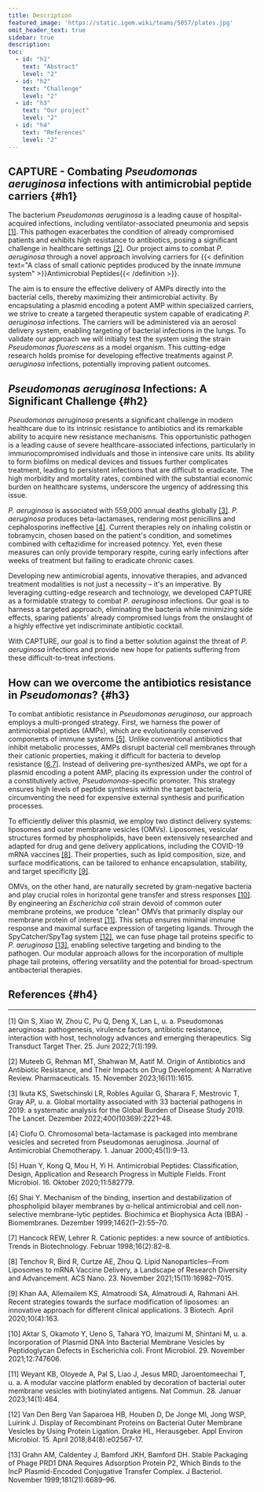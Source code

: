 ```yaml
---
title: Description
featured_image: 'https://static.igem.wiki/teams/5057/plates.jpg'
omit_header_text: true
sidebar: true 
description: 
toc:
  - id: "h1"
    text: "Abstract"
    level: "2"
  - id: "h2"
    text: "Challenge" 
    level: "2"
  - id: "h3"
    text: "Our project"
    level: "2"
  - id: "h4"
    text: "References"  
    level: "2" 
---
```



## CAPTURE - Combating *Pseudomonas aeruginosa* infections with antimicrobial peptide carriers {#h1}
The bacterium *Pseudomonas aeruginosa* is a leading cause of hospital-acquired infections, including ventilator-associated pneumonia and sepsis [[1]](#Ref1). This pathogen exacerbates the condition of already compromised patients and exhibits high resistance to antibiotics, posing a significant challenge in healthcare settings [[2]](#Ref2). Our project aims to combat *P. aeruginosa* through a novel approach involving carriers for {{< definition text="A class of small cationic peptides produced by the innate immune system" >}}Antimicrobial Peptides{{< /definition >}}.

The aim is to ensure the effective delivery of AMPs directly into the bacterial cells, thereby maximizing their antimicrobial activity. By encapsulating a plasmid encoding a potent AMP within specialized carriers, we strive to create a targeted therapeutic system capable of eradicating *P. aeruginosa* infections. The carriers will be administered via an aerosol delivery system, enabling targeting of bacterial infections in the lungs. To validate our approach we will initially test the system using the strain *Pseudomonas fluorescens* as a model organism. This cutting-edge research holds promise for developing effective treatments against *P. aeruginosa* infections, potentially improving patient outcomes.


## *Pseudomonas aeruginosa* Infections: A Significant Challenge {#h2}
*Pseudomonas aeruginosa* presents a significant challenge in modern healthcare due to its intrinsic resistance to antibiotics and its remarkable ability to acquire new resistance mechanisms. This opportunistic pathogen is a leading cause of severe healthcare-associated infections, particularly in immunocompromised individuals and those in intensive care units. Its ability to form biofilms on medical devices and tissues further complicates treatment, leading to persistent infections that are difficult to eradicate. The high morbidity and mortality rates, combined with the substantial economic burden on healthcare systems, underscore the urgency of addressing this issue.

*P. aeruginosa* is associated with 559,000 annual deaths globally [[3]](#Ref3). *P. aeruginosa* produces beta-lactamases, rendering most penicillins and cephalosporins ineffective [[4]](#Ref4). Current therapies rely on inhaling colistin or tobramycin, chosen based on the patient's condition, and sometimes combined with ceftazidime for increased potency. Yet, even these measures can only provide temporary respite, curing early infections after weeks of treatment but failing to eradicate chronic cases.

Developing new antimicrobial agents, innovative therapies, and advanced treatment modalities is not just a necessity – it's an imperative. By leveraging cutting-edge research and technology, we developed CAPTURE as a formidable strategy to combat *P. aeruginosa* infections. Our goal is to harness a targeted approach, eliminating the bacteria while minimizing side effects, sparing patients' already compromised lungs from the onslaught of a highly effective yet indiscriminate antibiotic cocktail.

With CAPTURE, our goal is to find a better solution against the threat of *P. aeruginosa* infections and provide new hope for patients suffering from these difficult-to-treat infections.

## How can we overcome the antibiotics resistance in *Pseudomonas*? {#h3}

To combat antibiotic resistance in *Pseudomonas aeruginosa*, our approach employs a multi-pronged strategy. First, we harness the power of antimicrobial peptides (AMPs), which are evolutionarily conserved components of immune systems [[5]](#Ref5). Unlike conventional antibiotics that inhibit metabolic processes, AMPs disrupt bacterial cell membranes through their cationic properties, making it difficult for bacteria to develop resistance [[6](#Ref6)[,7](#Ref7)]. Instead of delivering pre-synthesized AMPs, we opt for a plasmid encoding a potent AMP, placing its expression under the control of a constitutively active, *Pseudomonas*-specific promoter. This strategy ensures high levels of peptide synthesis within the target bacteria, circumventing the need for expensive external synthesis and purification processes.

To efficiently deliver this plasmid, we employ two distinct delivery systems: liposomes and outer membrane vesicles (OMVs). Liposomes, vesicular structures formed by phospholipids, have been extensively researched and adapted for drug and gene delivery applications, including the COVID-19 mRNA vaccines [[8]](#Ref8). Their properties, such as lipid composition, size, and surface modifications, can be tailored to enhance encapsulation, stability, and target specificity [[9]](#Ref9).

OMVs, on the other hand, are naturally secreted by gram-negative bacteria and play crucial roles in horizontal gene transfer and stress responses [[10]](#Ref10). By engineering an *Escherichia coli* strain devoid of common outer membrane proteins, we produce "clean" OMVs that primarily display our membrane protein of interest [[11]](#Ref11). This setup ensures minimal immune response and maximal surface expression of targeting ligands. Through the SpyCatcher/SpyTag system [[12]](#Ref12), we can fuse phage tail proteins specific to *P. aeruginosa* [[13]](#Ref13), enabling selective targeting and binding to the pathogen. Our modular approach allows for the incorporation of multiple phage tail proteins, offering versatility and the potential for broad-spectrum antibacterial therapies.


## References {#h4}
---
<div class="f5">
<p id="Ref1"> [1] Qin S, Xiao W, Zhou C, Pu Q, Deng X, Lan L, u. a. Pseudomonas aeruginosa: pathogenesis, virulence factors, antibiotic resistance, interaction with host, technology advances and emerging therapeutics. Sig Transduct Target Ther. 25. Juni 2022;7(1):199.</p> 

<p id="Ref2"> [2] Muteeb G, Rehman MT, Shahwan M, Aatif M. Origin of Antibiotics and Antibiotic Resistance, and Their Impacts on Drug Development: A Narrative Review. Pharmaceuticals. 15. November 2023;16(11):1615.</p> 

<p id="Ref3"> [3] Ikuta KS, Swetschinski LR, Robles Aguilar G, Sharara F, Mestrovic T, Gray AP, u. a. Global mortality associated with 33 bacterial pathogens in 2019: a systematic analysis for the Global Burden of Disease Study 2019. The Lancet. Dezember 2022;400(10369):2221–48. 
</p>

<p id="Ref4"> [4] Ciofu O. Chromosomal beta-lactamase is packaged into membrane vesicles and secreted from Pseudomonas aeruginosa. Journal of Antimicrobial Chemotherapy. 1. Januar 2000;45(1):9–13.</p>

<p id="Ref5"> [5] Huan Y, Kong Q, Mou H, Yi H. Antimicrobial Peptides: Classification, Design, Application and Research Progress in Multiple Fields. Front Microbiol. 16. Oktober 2020;11:582779.</p>

<p id="Ref6"> [6] Shai Y. Mechanism of the binding, insertion and destabilization of phospholipid bilayer membranes by α-helical antimicrobial and cell non-selective membrane-lytic peptides. Biochimica et Biophysica Acta (BBA) - Biomembranes. Dezember 1999;1462(1–2):55–70.</p>

<p id="Ref7"> [7] Hancock REW, Lehrer R. Cationic peptides: a new source of antibiotics. Trends in Biotechnology. Februar 1998;16(2):82–8.</p>

<p id="Ref8"> [8] Tenchov R, Bird R, Curtze AE, Zhou Q. Lipid Nanoparticles─From Liposomes to mRNA Vaccine Delivery, a Landscape of Research Diversity and Advancement. ACS Nano. 23. November 2021;15(11):16982–7015.</p>

<p id="Ref9"> [9] Khan AA, Allemailem KS, Almatroodi SA, Almatroudi A, Rahmani AH. Recent strategies towards the surface modification of liposomes: an innovative approach for different clinical applications. 3 Biotech. April 2020;10(4):163.</p>

<p id="Ref10"> [10] Aktar S, Okamoto Y, Ueno S, Tahara YO, Imaizumi M, Shintani M, u. a. Incorporation of Plasmid DNA Into Bacterial Membrane Vesicles by Peptidoglycan Defects in Escherichia coli. Front Microbiol. 29. November 2021;12:747606.</p>

<p id="Ref11"> [11] Weyant KB, Oloyede A, Pal S, Liao J, Jesus MRD, Jaroentomeechai T, u. a. A modular vaccine platform enabled by decoration of bacterial outer membrane vesicles with biotinylated antigens. Nat Commun. 28. Januar 2023;14(1):464.</p>

<p id="Ref12"> [12] Van Den Berg Van Saparoea HB, Houben D, De Jonge MI, Jong WSP, Luirink J. Display of Recombinant Proteins on Bacterial Outer Membrane Vesicles by Using Protein Ligation. Drake HL, Herausgeber. Appl Environ Microbiol. 15. April 2018;84(8):e02567-17.</p>

<p id="Ref13"> [13] Grahn AM, Caldentey J, Bamford JKH, Bamford DH. Stable Packaging of Phage PRD1 DNA Requires Adsorption Protein P2, Which Binds to the IncP Plasmid-Encoded Conjugative Transfer Complex. J Bacteriol. November 1999;181(21):6689–96.</p>

</div>